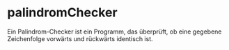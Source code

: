 # palindromChecker

Ein Palindrom-Checker ist ein Programm, das überprüft, ob eine gegebene Zeichenfolge vorwärts und rückwärts identisch ist.
